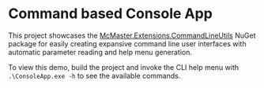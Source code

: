 # Command based Console App

This project showcases the [McMaster.Extensions.CommandLineUtils](https://github.com/natemcmaster/CommandLineUtils) NuGet package for easily creating expansive command line user interfaces with automatic parameter reading and help menu generation.

To view this demo, build the project and invoke the CLI help menu with `.\ConsoleApp.exe -h` to see the available commands.
